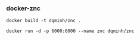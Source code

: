 ### docker-znc

```
docker build -t dqminh/znc .

docker run -d -p 6000:6000 --name znc dqminh/znc
```
